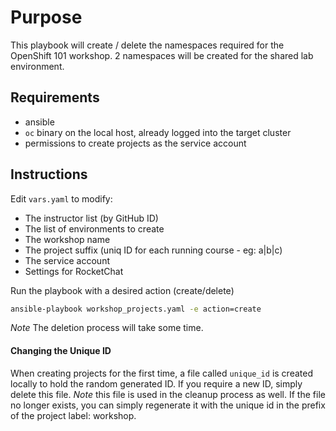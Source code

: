 # Purpose

This playbook will create / delete the namespaces required for the OpenShift 101 workshop.  2 namespaces will be created for the shared lab environment.

## Requirements

- ansible
- `oc` binary on the local host, already logged into the target cluster
- permissions to create projects as the service account

## Instructions

Edit `vars.yaml` to modify:

- The instructor list (by GitHub ID)
- The list of environments to create
- The workshop name
- The project suffix (uniq ID for each running course - eg: a|b|c)
- The service account
- Settings for RocketChat

Run the playbook with a desired action (create/delete)

``` bash
ansible-playbook workshop_projects.yaml -e action=create
```

*Note* The deletion process will take some time.

#### Changing the Unique ID

When creating projects for the first time, a file called `unique_id` is created locally to hold the random generated ID. If you require a new ID, simply delete this file.
*Note* this file is used in the cleanup process as well. If the file no longer exists, you can simply regenerate it with the unique id in the prefix of the project label: workshop.
